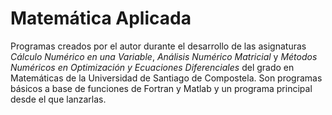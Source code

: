 # Matemática Aplicada

Programas creados por el autor durante el desarrollo de las asignaturas *Cálculo Numérico en una Variable*, *Análisis Numérico Matricial* y *Métodos Numéricos en Optimización y Ecuaciones Diferenciales* del grado en Matemáticas de la Universidad de Santiago de Compostela. Son programas básicos a base de funciones de Fortran y Matlab y un programa principal desde el que lanzarlas.
